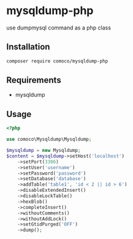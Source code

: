 # mysqldump-php
use dumpmysql command as a php class

## Installation

```bash
composer require comoco/mysqldump-php
```

## Requirements

- mysqldump

## Usage

```php
<?php

use comoco\Mysqldump\Mysqldump;

$mysqldump = new Mysqldump;
$content = $mysqldump->setHost('localhost')
    ->setPort(3306)
    ->setUser('username')
    ->setPassword('password')
    ->setDatabase('database')
    ->addTable('table1', 'id < 2 || id > 6')
    ->disableExtendedInsert()
    ->disableLockTable()
    ->hexBlob()
    ->completeInsert()
    ->withoutComments()
    ->withoutAddLock()
    ->setGtidPurged('OFF')
    ->dump();
```



